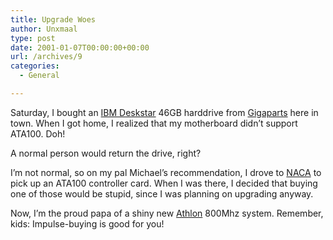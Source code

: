 ```yaml
---
title: Upgrade Woes
author: Unxmaal
type: post
date: 2001-01-07T00:00:00+00:00
url: /archives/9
categories:
  - General

---
```

Saturday, I bought an [IBM Deskstar][1] 46GB harddrive from [Gigaparts][2] here in town. When I got home, I realized that my motherboard didn&#8217;t support ATA100. Doh! 

A normal person would return the drive, right?

I&#8217;m not normal, so on my pal Michael&#8217;s recommendation, I drove to [NACA][3] to pick up an ATA100 controller card. When I was there, I decided that buying one of those would be stupid, since I was planning on upgrading anyway. 

Now, I&#8217;m the proud papa of a shiny new [Athlon][4] 800Mhz system. Remember, kids: Impulse-buying is good for you!

 [1]: http://www.storage.ibm.com/hardsoft/diskdrdl/desk/ds75gxp.htm
 [2]: http://www.gigaparts.com
 [3]: http://www.northalabamacomputers.com/index2.ivnu
 [4]: http://www.amd.com